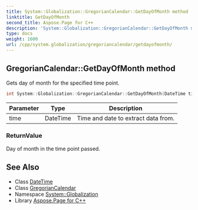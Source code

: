 ```yaml
---
title: System::Globalization::GregorianCalendar::GetDayOfMonth method
linktitle: GetDayOfMonth
second_title: Aspose.Page for C++
description: 'System::Globalization::GregorianCalendar::GetDayOfMonth method. Gets day of month for the specified time point in C++.'
type: docs
weight: 1600
url: /cpp/system.globalization/gregoriancalendar/getdayofmonth/
---
```

## GregorianCalendar::GetDayOfMonth method


Gets day of month for the specified time point.

```cpp
int System::Globalization::GregorianCalendar::GetDayOfMonth(DateTime time) const override
```


| Parameter | Type | Description |
| --- | --- | --- |
| time | DateTime | Time and date to extract data from. |

### ReturnValue

Day of month in the time point passed.

## See Also

* Class [DateTime](../../../system/datetime/)
* Class [GregorianCalendar](../)
* Namespace [System::Globalization](../../)
* Library [Aspose.Page for C++](../../../)
